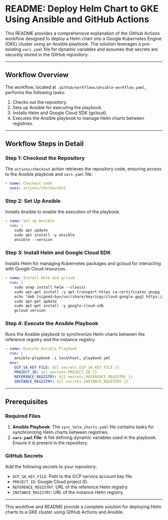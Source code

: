 # README: Deploy Helm Chart to GKE Using Ansible and GitHub Actions

This README provides a comprehensive explanation of the GitHub Actions workflow designed to deploy a Helm chart into a Google Kubernetes Engine (GKE) cluster using an Ansible playbook. The solution leverages a pre-existing `vars.yaml` file for dynamic variables and assumes that secrets are securely stored in the GitHub repository.

---

## Workflow Overview

The workflow, located at `.github/workflows/ansible-workflow.yaml`, performs the following tasks:

1. Checks out the repository.
2. Sets up Ansible for executing the playbook.
3. Installs Helm and Google Cloud SDK (gcloud).
4. Executes the Ansible playbook to manage Helm charts between registries.

---

## Workflow Steps in Detail

### Step 1: Checkout the Repository

The `actions/checkout` action retrieves the repository code, ensuring access to the Ansible playbook and `vars.yaml` file.

```yaml
- name: Checkout code
  uses: actions/checkout@v3
```

### Step 2: Set Up Ansible

Installs Ansible to enable the execution of the playbook.

```yaml
- name: Set up Ansible
  run: |
    sudo apt update
    sudo apt install -y ansible
    ansible --version
```

### Step 3: Install Helm and Google Cloud SDK

Installs Helm for managing Kubernetes packages and gcloud for interacting with Google Cloud resources.

```yaml
- name: Install Helm and gcloud
  run: |
    sudo snap install helm --classic
    sudo apt-get install -y apt-transport-https ca-certificates gnupg
    echo "deb [signed-by=/usr/share/keyrings/cloud.google.gpg] https://packages.cloud.google.com/apt cloud-sdk main" | sudo tee -a /etc/apt/sources.list.d/google-cloud-sdk.list
    sudo apt-get update
    sudo apt-get install -y google-cloud-sdk
    gcloud version
```

### Step 4: Execute the Ansible Playbook

Runs the Ansible playbook to synchronize Helm charts between the reference registry and the instance registry.

```yaml
- name: Execute Ansible Playbook
  run: |
    ansible-playbook -i localhost, playbook.yml
  env:
    GCP_SA_KEY_FILE: ${{ secrets.GCP_SA_KEY_FILE }}
    PROJECT_ID: ${{ secrets.PROJECT_ID }}
    REFERENCE_REGISTRY: ${{ secrets.REFERENCE_REGISTRY }}
    INSTANCE_REGISTRY: ${{ secrets.INSTANCE_REGISTRY }}
```

---

## Prerequisites

### Required Files

1. **Ansible Playbook**: The `sync_helm_charts.yaml` file contains tasks for synchronizing Helm charts between registries.
2. **`vars.yaml` File**: A file defining dynamic variables used in the playbook. Ensure it is present in the repository.

### GitHub Secrets

Add the following secrets to your repository:

- `GCP_SA_KEY_FILE`: Path to the GCP service account key file.
- `PROJECT_ID`: Google Cloud project ID.
- `REFERENCE_REGISTRY`: URL of the reference Helm registry.
- `INSTANCE_REGISTRY`: URL of the instance Helm registry.

---

This workflow and README provide a complete solution for deploying Helm charts to a GKE cluster using GitHub Actions and Ansible.